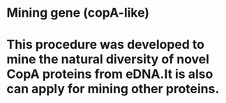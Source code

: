 # Mining gene (copA-like)
# This procedure was developed to mine the natural diversity of novel CopA proteins from eDNA.It is also can apply for mining other proteins.
